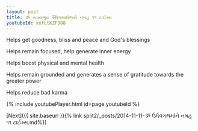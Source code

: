 ```yaml
---
layout: post
title: ૐ સ્વાયંભુવ સ્થિગમાથેજસે નમહ ૧૧ ટાઈમ્સ
youtubeId: xxfLtKZF388
---
```

 
 
Helps get goodness, bliss and peace and God's blessings
 
Helps remain focused, help generate inner energy 
 
Helps boost physical and mental health 
 
Helps remain grounded and generates a sense of gratitude towards the greater power 
 
Helps reduce bad karma
 
 
 
 


{% include youtubePlayer.html id=page.youtubeId %}
 
[Next]({{ site.baseurl }}{% link  split2/_posts/2014-11-11-ૐ ઉર્ધવગથમાંને નમહ ૧૧ ટાઈમ્સ.md%})
 
